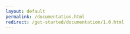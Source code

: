 ```yaml
---
layout: default
permalink: /documentation.html
redirect: /get-started/documentation/1.0.html
---
```

